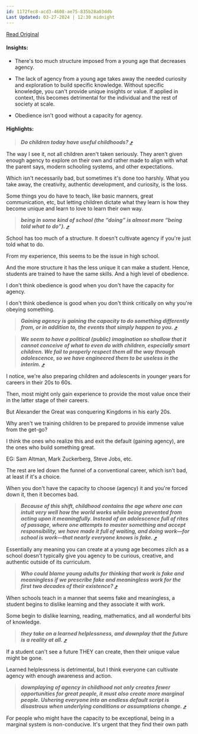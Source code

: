 ```yaml
---
id: 1172fec8-acd3-4608-ae75-835b28a03ddb
Last Updated: 03-27-2024 | 12:30 midnight
---
```


[Read Original](https://map.simonsarris.com/p/the-most-precious-resource-is-agency)

#### Insights:

- There's too much structure imposed from a young age that decreases agency.

- The lack of agency from a young age takes away the needed curiosity and exploration to build specific knowledge. Without specific knowledge, you can't provide unique insights or value. If applied in context, this becomes detrimental for the individual and the rest of society at scale.

- Obedience isn't good without a capacity for agency.

#### Highlights:

>**_Do children today have useful childhoods? [⤴️](https://omnivore.app/me/the-most-precious-resource-is-agency-by-simon-sarris-18e7db5dd95#b4b33929-003b-42e1-95f6-7c01df6e3f85)_**

The way I see it, not all children aren't taken seriously.
They aren't given enough agency to explore on their own and rather made to align with what the parent says, modern schooling systems, and other expectations. 

Which isn't necessarily bad, but sometimes it's done too harshly. What you take away, the creativity, authentic development, and curiosity, is the loss. 

Some things you do have to teach, like basic manners, great communication, etc, but letting children dictate what they learn is how they become unique and learn to love to learn their own way.

>**_being in some kind of school (the “doing” is almost more “being told what to do”). [⤴️](https://omnivore.app/me/the-most-precious-resource-is-agency-by-simon-sarris-18e7db5dd95#522855cc-6e85-4414-8300-7ab2b8424f38)_**

School has too much of a structure. It doesn't cultivate agency if you're just told what to do. 

From my experience, this seems to be the issue in high school.

And the more structure it has the less unique it can make a student. Hence, students are trained to have the same skills. And a high level of obedience.

I don't think obedience is good when you don't have the capacity for agency.

I don't think obedience is good when you don't think critically on why you're obeying something.

>**_Gaining agency is gaining the capacity to do something differently from, or in addition to, the events that simply happen to you. [⤴️](https://omnivore.app/me/the-most-precious-resource-is-agency-by-simon-sarris-18e7db5dd95#8abc802a-f7b4-4aa1-a722-1678cdf74310)_**

>**_We seem to have a political (public) imagination so shallow that it cannot conceive of what to even _do_ with children, especially smart children. We fail to properly respect them all the way through adolescence, so we have engineered them to be useless in the interim. [⤴️](https://omnivore.app/me/the-most-precious-resource-is-agency-by-simon-sarris-18e7db5dd95#37678715-bde0-4aea-b95d-8022a2c08231)_**

I notice, we're also preparing children and adolescents in younger years for careers in their 20s to 60s.

Then, most might only gain experience to provide the most value once their in the latter stage of their careers.

But Alexander the Great was conquering Kingdoms in his early 20s.

Why aren't we training children to be prepared to provide immense value from the get-go?

I think the ones who realize this and exit the default (gaining agency), are the ones who build something great.

EG: Sam Altman, Mark Zuckerberg, Steve Jobs, etc. 

The rest are led down the funnel of a conventional career, which isn't bad, at least if it's a choice.

When you don't have the capacity to choose (agency) it and you're forced down it, then it becomes bad.

>**_Because of this shift, childhood contains the age where one can intuit very well how the world works while being prevented from acting upon it meaningfully. Instead of an adolescence full of rites of passage, where one attempts to master something and accept responsibility, we have made it full of waiting, and doing work—for school is work—that nearly everyone knows is fake. [⤴️](https://omnivore.app/me/the-most-precious-resource-is-agency-by-simon-sarris-18e7db5dd95#a024030b-03a9-4173-a14b-81b624e9b6e9)_**

Essentially any meaning you can create at a young age becomes zilch as a school doesn't typically give you agency to be curious, creative, and authentic outside of its curriculum.

>**_Who could blame young adults for thinking that work is fake and meaningless if we prescribe fake and meaningless work for the first two decades of their existence? [⤴️](https://omnivore.app/me/the-most-precious-resource-is-agency-by-simon-sarris-18e7db5dd95#de5770a1-068c-47af-84da-364e687e24b8)_**

When schools teach in a manner that seems fake and meaningless, a student begins to dislike learning and they associate it with work.

Some begin to dislike learning, reading, mathematics, and all wonderful bits of knowledge.

>**_they take on a learned helplessness, and downplay that the future is a reality at all. [⤴️](https://omnivore.app/me/the-most-precious-resource-is-agency-by-simon-sarris-18e7db5dd95#338244f5-95fa-4155-bbe5-489fb6987e2c)_**

If a student can't see a future THEY can create, then their unique value might be gone.

Learned helplessness is detrimental, but I think everyone can cultivate agency with enough awareness and action.

>**_downplaying of agency in childhood not only creates fewer opportunities for great people, it must also create more marginal people. Ushering everyone into an endless default script is disastrous when underlying conditions or assumptions change. [⤴️](https://omnivore.app/me/the-most-precious-resource-is-agency-by-simon-sarris-18e7db5dd95#dbf97dd8-a0e2-4c0a-9fb6-ef6fbe39e1ed)_**

For people who might have the capacity to be exceptional, being in a marginal system is non-conducive. It's urgent that they find their own path